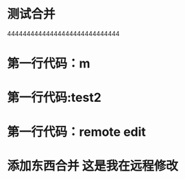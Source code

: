 # 测试合并
  44444444444444444444444444444
#  第一行代码：m
#  第一行代码:test2
#  第一行代码：remote edit

# 添加东西合并  这是我在远程修改

